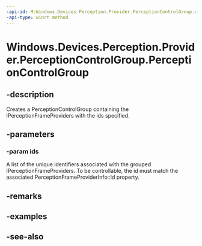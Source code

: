 ----api-id: M:Windows.Devices.Perception.Provider.PerceptionControlGroup.#ctor(Windows.Foundation.Collections.IIterable{System.String})
-api-type: winrt method
---<!-- Method syntaxpublic PerceptionControlGroup(Windows.Foundation.Collections.IIterable<System.String> ids)--># Windows.Devices.Perception.Provider.PerceptionControlGroup.PerceptionControlGroup## -descriptionCreates a PerceptionControlGroup containing the IPerceptionFrameProviders with the ids specified.## -parameters### -param idsA list of the unique identifiers associated with the grouped IPerceptionFrameProviders. To be controllable, the id must match the associated PerceptionFrameProviderInfo::Id property.## -remarks## -examples## -see-also